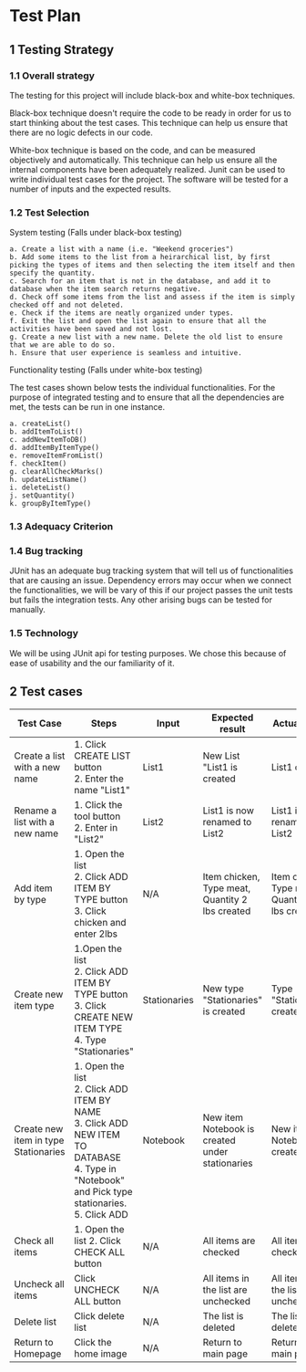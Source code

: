 # Test Plan

## 1 Testing Strategy

### 1.1 Overall strategy

The testing for this project will include black-box and white-box techniques. 

Black-box technique doesn't require the code to be ready in order for us to start thinking about the test cases. This technique can help us ensure that there are no logic defects in our code. 

White-box technique is based on the code, and can be measured objectively and automatically. This technique can help us ensure all the internal components have been adequately realized. Junit can be used to write individual test cases for the project. The software will be tested for a number of inputs and the expected results. 


### 1.2 Test Selection

System testing (Falls under black-box testing)

    a. Create a list with a name (i.e. "Weekend groceries")
    b. Add some items to the list from a heirarchical list, by first picking the types of items and then selecting the item itself and then specify the quantity.
    c. Search for an item that is not in the database, and add it to database when the item search returns negative.
    d. Check off some items from the list and assess if the item is simply checked off and not deleted.
    e. Check if the items are neatly organized under types. 
    f. Exit the list and open the list again to ensure that all the activities have been saved and not lost.
    g. Create a new list with a new name. Delete the old list to ensure that we are able to do so. 
    h. Ensure that user experience is seamless and intuitive. 

Functionality testing (Falls under white-box testing)

The test cases shown below tests the individual functionalities. For the purpose of integrated testing and to ensure that all the dependencies are met, the tests can be run in one instance. 

    a. createList()
    b. addItemToList()
    c. addNewItemToDB()
    d. addItemByItemType()
    e. removeItemFromList()
    f. checkItem()
    g. clearAllCheckMarks()
    h. updateListName()
    i. deleteList()
    j. setQuantity()
    k. groupByItemType()

### 1.3 Adequacy Criterion

### 1.4 Bug tracking

JUnit has an adequate bug tracking system that will tell us of functionalities that are causing an issue. Dependency errors may occur when we connect the functionalities, we will be vary of this if our project passes the unit tests but fails the integration tests. Any other arising bugs can be tested for manually. 

### 1.5 Technology

We will be using JUnit api for testing purposes. We chose this because of ease of usability and the our familiarity of it.

## 2 Test cases

| Test Case                            | Steps                                                                                                                                                                 | Input        | Expected result                                 | Actual result                                   | Pass/Fail |
|--------------------------------------|-----------------------------------------------------------------------------------------------------------------------------------------------------------------------|--------------|-------------------------------------------------|-------------------------------------------------|-----------|
| Create a list with a new name        | 1\. Click CREATE LIST button <br> 2\. Enter the name "List1"                                                                                                          | List1        | New List "List1 is created                      | List1 created                                   | Pass      |
| Rename a list with a new name        | 1\. Click the tool button <br> 2\. Enter in "List2"                                                                                                                   | List2        | List1 is now renamed to List2                   | List1 is renamed to List2                       | Pass      |
| Add item by type                     | 1\. Open the list <br> 2\. Click ADD ITEM BY TYPE button <br> 3\. Click chicken and enter 2lbs                                                                        | N/A          | Item chicken, Type meat, Quantity 2 lbs created | Item chicken, Type meat, Quantity 2 lbs created | Pass      |
| Create new item type                 | 1\.Open the list <br> 2\. Click ADD ITEM BY TYPE button<br> 3\. Click CREATE NEW ITEM TYPE <br> 4\. Type "Stationaries"                                               | Stationaries | New type "Stationaries" is created              | Type "Stationaries" created                     | Pass      |
| Create new item in type Stationaries | 1\. Open the list <br> 2\. Click ADD ITEM BY NAME <br> 3\. Click ADD NEW ITEM TO DATABASE <br> 4\. Type in "Notebook" and Pick type stationaries\. <br> 5\. Click ADD | Notebook     | New item Notebook is created under stationaries | New item Notebook is created                    | Pass      |
| Check all items                      | 1\. Open the list 2\. Click CHECK ALL button                                                                                                                          | N/A          | All items are checked                           | All items are checked                           | Pass      |
| Uncheck all items                    | Click UNCHECK ALL button                                                                                                                                              | N/A          | All items in the list are unchecked             | All items in the list are unchecked             | Pass      |
| Delete list                          | Click delete list                                                                                                                                                     | N/A          | The list is deleted                             | The list is deleted                             | Pass      |
| Return to Homepage                   | Click the home image                                                                                                                                                  | N/A          | Return to main page                             | Return to main page                             | Pass      |
